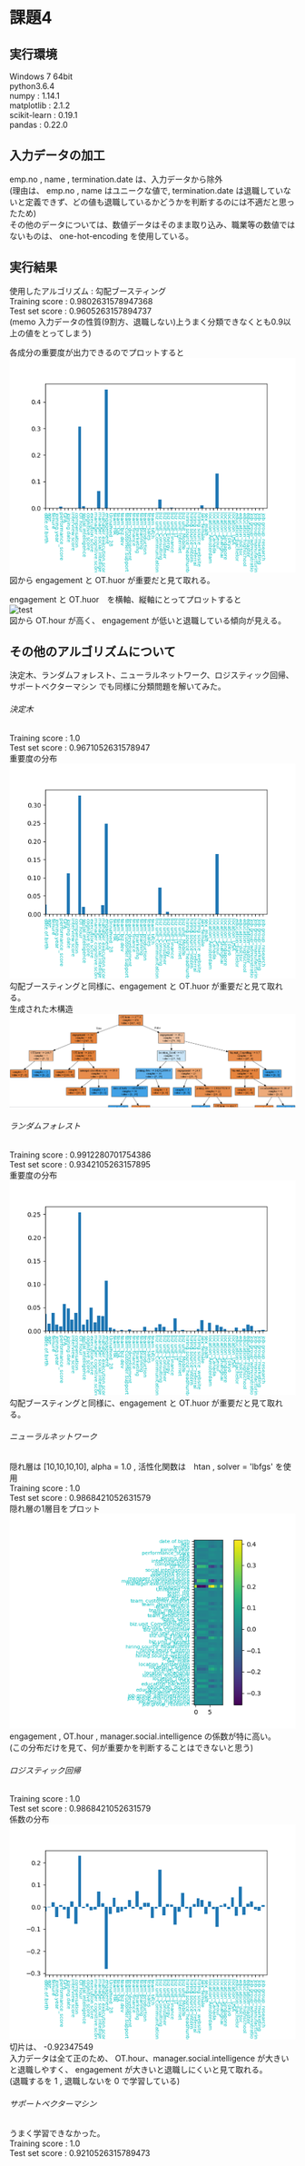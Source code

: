 # 課題4

## 実行環境
Windows 7 64bit  
python3.6.4  
numpy :  1.14.1  
matplotlib :  2.1.2  
scikit-learn :  0.19.1  
pandas :  0.22.0  

## 入力データの加工
emp.no , name , termination.date は、入力データから除外  
(理由は、 emp.no , name はユニークな値で, termination.date は退職していないと定義できず、どの値も退職しているかどうかを判断するのには不適だと思ったため)  
その他のデータについては、数値データはそのまま取り込み、職業等の数値ではないものは、 one-hot-encoding を使用している。

## 実行結果
使用したアルゴリズム : 勾配ブースティング  
Training score :  0.9802631578947368  
Test set score :  0.9605263157894737  
(memo 入力データの性質(9割方、退職しない)上うまく分類できなくとも0.9以上の値をとってしまう)

各成分の重要度が出力できるのでプロットすると  
![勾配ブースティング](png/GradBoost.png)  
図から engagement と OT.huor が重要だと見て取れる。

engagement と OT.huor　を横軸、縦軸にとってプロットすると  
![test](png/test.png)  
図から OT.hour が高く、 engagement が低いと退職している傾向が見える。


## その他のアルゴリズムについて
決定木、ランダムフォレスト、ニューラルネットワーク、ロジスティック回帰、サポートベクターマシン でも同様に分類問題を解いてみた。

###### 決定木  
Training score :  1.0  
Test set score :  0.9671052631578947  
重要度の分布  
![DecTree](png/DecTree.png)  
勾配ブースティングと同様に、engagement と OT.huor が重要だと見て取れる。  
生成された木構造  
![DecTree](png/DecTree2.PNG)  


###### ランダムフォレスト  
Training score :  0.9912280701754386  
Test set score :  0.9342105263157895  
重要度の分布  
![RandForest](png/RandForest.png)  
勾配ブースティングと同様に、engagement と OT.huor が重要だと見て取れる。

###### ニューラルネットワーク  
隠れ層は [10,10,10,10], alpha = 1.0 , 活性化関数は　htan , solver = 'lbfgs' を使用  
Training score :  1.0  
Test set score :  0.9868421052631579  
隠れ層の1層目をプロット  
![MPL](png/MPL.png)  
engagement , OT.hour , manager.social.intelligence の係数が特に高い。  
(この分布だけを見て、何が重要かを判断することはできないと思う)

###### ロジスティック回帰  
Training score :  1.0  
Test set score :  0.9868421052631579  
係数の分布  
![Logistic](png/Logistic.png)  
切片は、 -0.92347549  
入力データは全て正のため、 OT.hour、manager.social.intelligence が大きいと退職しやすく、 engagement が大きいと退職しにくいと見て取れる。  
(退職するを 1 , 退職しないを 0 で学習している)

###### サポートベクターマシン
うまく学習できなかった。  
Training score :  1.0  
Test set score :  0.9210526315789473  
